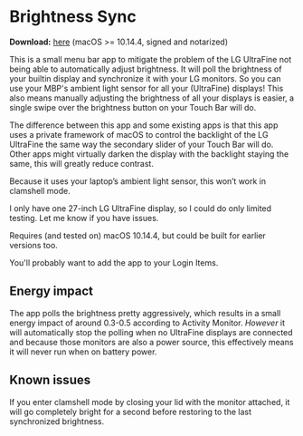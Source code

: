 #  Brightness Sync

__Download:__ [here](https://github.com/OCJvanDijk/Brightness-Sync/releases/latest/download/Brightness.Sync.app.zip) (macOS >= 10.14.4, signed and notarized)

This is a small menu bar app to mitigate the problem of the LG UltraFine not being able to automatically adjust brightness.
It will poll the brightness of your builtin display and synchronize it with your LG monitors.
So you can use your MBP's ambient light sensor for all your (UltraFine) displays!
This also means manually adjusting the brightness of all your displays is easier, a single swipe over the brightness button on your Touch Bar will do.

The difference between this app and some existing apps is that this app uses a private framework of macOS to control the backlight of the LG UltraFine the same way the secondary slider of your Touch Bar will do.
Other apps might virtually darken the display with the backlight staying the same, this will greatly reduce contrast.

Because it uses your laptop’s ambient light sensor, this won’t work in clamshell mode.

I only have one 27-inch LG UltraFine display, so I could do only limited testing. Let me know if you have issues.

Requires (and tested on) macOS 10.14.4, but could be built for earlier versions too.

You'll probably want to add the app to your Login Items.

## Energy impact
The app polls the brightness pretty aggressively, which results in a small energy impact of around 0.3-0.5 according to Activity Monitor.
_However_ it will automatically stop the polling when no UltraFine displays are connected and because those monitors are also a power source, this effectively means it will never run when on battery power.

## Known issues
If you enter clamshell mode by closing your lid with the monitor attached, it will go completely bright for a second before restoring to the last synchronized brightness.
